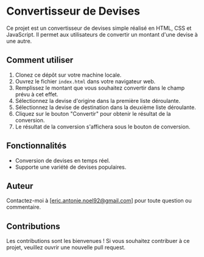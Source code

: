 # Convertisseur de Devises

Ce projet est un convertisseur de devises simple réalisé en HTML, CSS et JavaScript. Il permet aux utilisateurs de convertir un montant d'une devise à une autre.

## Comment utiliser

1. Clonez ce dépôt sur votre machine locale.
2. Ouvrez le fichier `index.html` dans votre navigateur web.
3. Remplissez le montant que vous souhaitez convertir dans le champ prévu à cet effet.
4. Sélectionnez la devise d'origine dans la première liste déroulante.
5. Sélectionnez la devise de destination dans la deuxième liste déroulante.
6. Cliquez sur le bouton "Convertir" pour obtenir le résultat de la conversion.
7. Le résultat de la conversion s'affichera sous le bouton de conversion.

## Fonctionnalités

- Conversion de devises en temps réel.
- Supporte une variété de devises populaires.

## Auteur

Contactez-moi à [eric.antonie.noel92@gmail.com] pour toute question ou commentaire.

## Contributions

Les contributions sont les bienvenues ! Si vous souhaitez contribuer à ce projet, veuillez ouvrir une nouvelle pull request.
